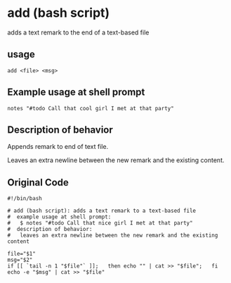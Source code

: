 add (bash script)
=================
adds a text remark to the end of a text-based file

usage
-----
```
add <file> <msg>
```

Example usage at shell prompt
-----------------------------
```
notes "#todo Call that cool girl I met at that party"
```

Description of behavior
-----------------------
Appends remark to end of text file.

Leaves an extra newline between the new remark and the existing content.

Original Code
-------------
```
#!/bin/bash

# add (bash script): adds a text remark to a text-based file
#  example usage at shell prompt:
#   $ notes "#todo Call that nice girl I met at that party"
#  description of behavior:
#   leaves an extra newline between the new remark and the existing content

file="$1"
msg="$2"
if [[ `tail -n 1 "$file"` ]];   then echo "" | cat >> "$file";   fi
echo -e "$msg" | cat >> "$file"
```


